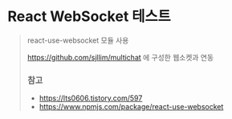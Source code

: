 # React WebSocket 테스트

> react-use-websocket 모듈 사용 <br>
>
> https://github.com/sjllim/multichat 에 구성한 웹소켓과 연동
>
> <h3>참고</h3>
> 
> - https://lts0606.tistory.com/597
> - https://www.npmjs.com/package/react-use-websocket
